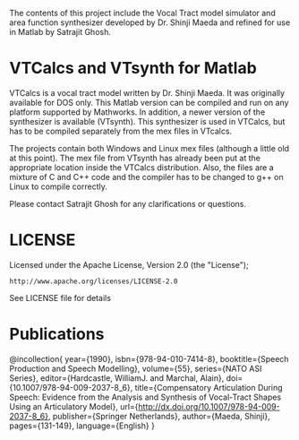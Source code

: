 The contents of this project include the Vocal Tract model simulator and
area function synthesizer developed by Dr. Shinji Maeda and refined for
use in Matlab by Satrajit Ghosh.

# VTCalcs and VTsynth for Matlab

VTCalcs is a vocal tract model written by Dr. Shinji Maeda. It was
originally available for DOS only. This Matlab version can be compiled
and run on any platform supported by Mathworks. In addition, a newer
version of the synthesizer is available (VTsynth). This synthesizer is
used in VTCalcs, but has to be compiled separately from the mex files in
VTcalcs.

The projects contain both Windows and Linux mex files (although a little
old at this point). The mex file from VTsynth has already been put at
the appropriate location inside the VTCalcs distribution. Also, the
files are a mixture of C and C++ code and the compiler has to be changed
to g++ on Linux to compile correctly. 

Please contact Satrajit Ghosh for any clarifications or questions.

# LICENSE

Licensed under the Apache License, Version 2.0 (the "License");

    http://www.apache.org/licenses/LICENSE-2.0

See LICENSE file for details

# Publications

@incollection{
year={1990},
isbn={978-94-010-7414-8},
booktitle={Speech Production and Speech Modelling},
volume={55},
series={NATO ASI Series},
editor={Hardcastle, WilliamJ. and Marchal, Alain},
doi={10.1007/978-94-009-2037-8_6},
title={Compensatory Articulation During Speech: Evidence from the Analysis and Synthesis of Vocal-Tract Shapes Using an Articulatory Model},
url={http://dx.doi.org/10.1007/978-94-009-2037-8_6},
publisher={Springer Netherlands},
author={Maeda, Shinji},
pages={131-149},
language={English}
}



